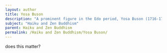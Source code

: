 ```yaml
---
layout: author
title: Yosa Buson
description: "A prominent figure in the Edo period, Yosa Buson (1716-1784) was not only a poet but also a painter, blending visual art with haiku. His poems often capture the essence of nature with vivid detail and emotional depth, influenced by Zen aesthetics."
subject: "Haiku and Zen Buddhism"
parent: Haiku and Zen Buddhism
permalink: /Haiku and Zen Buddhism/Yosa Buson/
---
```


does this matter?
